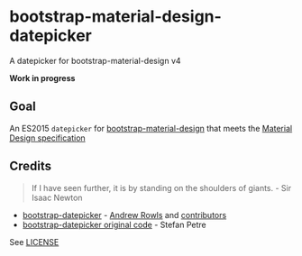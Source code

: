 # bootstrap-material-design-datepicker
A datepicker for bootstrap-material-design v4

**Work in progress**

## Goal 
An ES2015 `datepicker` for [bootstrap-material-design](https://github.com/FezVrasta/bootstrap-material-design/tree/v4-dev) that meets the [Material Design specification](https://www.google.com/design/spec/components/pickers.html#)


## Credits
> If I have seen further, it is by standing on the shoulders of giants. - Sir Isaac Newton

- [bootstrap-datepicker](https://github.com/eternicode/bootstrap-datepicker) - [Andrew Rowls](https://github.com/eternicode) and [contributors](https://github.com/eternicode/bootstrap-datepicker/graphs/contributors)
- [bootstrap-datepicker original code](http://www.eyecon.ro/bootstrap-datepicker/) - Stefan Petre

See [LICENSE](LICENSE.md)
